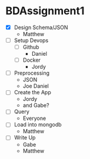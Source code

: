 # BDAssignment1

- [x] Design Schema/JSON 
	- Matthew
- [ ] Setup Devops
	- [ ] Github
		- Daniel
	- [ ] Docker
		- Jordy
- [ ] Preprocessing
	- JSON
	- Joe Daniel
- [ ] Create the App
	- Jordy 
	- and Gabe?
- [ ] Query
	- Everyone
- [ ] Load into mongodb
	- Matthew
- [ ] Write Up
	- Gabe
	- Matthew
